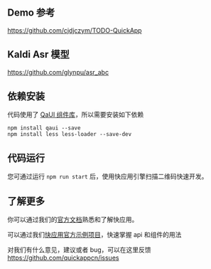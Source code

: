 ## Demo 参考

https://github.com/cjdjczym/TODO-QuickApp

## Kaldi Asr 模型
https://github.com/glynpu/asr_abc

## 依赖安装
代码使用了 [QaUI 组件库](https://quickappcn.github.io/qaui/)，所以需要安装如下依赖
```
npm install qaui --save
npm install less less-loader --save-dev
```

## 代码运行

您可通过运行 `npm run start` 后，使用快应用引擎扫描二维码快速开发。

## 了解更多

你可以通过我们的[官方文档](https://doc.quickapp.cn/)熟悉和了解快应用。

可以通过我们[快应用官方示例项目](https://github.com/quickappcn/sample)，快速掌握 api 和组件的用法

对我们有什么意见，建议或者 bug，可以在这里反馈
https://github.com/quickappcn/issues

